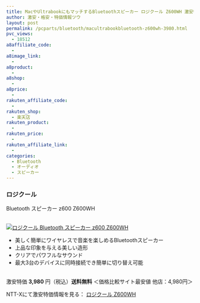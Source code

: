 ```yaml
---
title: MacやUltrabookにもマッチするBluetoothスピーカー ロジクール Z600WH 激安特価3,980円！送料無料！
author: 激安・格安・特価情報ツウ
layout: post
permalink: /pcparts/bluetooth/macultrabookbluetooth-z600wh-3980.html
pvc_views:
  - 18512
a8affiliate_code:
  -
a8image_link:
  -
a8product:
  -
a8shop:
  -
a8price:
  -
rakuten_affiliate_code:
  -
rakuten_shop:
  - 楽天店
rakuten_product:
  -
rakuten_price:
  -
rakuten_affiliate_link:
  -
categories:
  - Bluetooth
  - オーディオ
  - スピーカー
---
```

### ロジクール
Bluetooth スピーカー z600 Z600WH

<div class="img-bg2 img_L">
  <a href="//px.a8.net/svt/ejp?a8mat=ZYP6S+8IMA3E+S1Q+BWGDT&#038;a8ejpredirect=//nttxstore.jp/_II_LC14429738" target="_blank"><br /> <img border="0" alt="ロジクール Bluetooth スピーカー z600 Z600WH" src="//i2.wp.com/image.nttxstore.jp/l2_images/L/LC/LC14429738.jpg?w=120" data-recalc-dims="1" /></a>
</div>

<!--more-->

  * 美しく簡単にワイヤレスで音楽を楽しめるBluetoothスピーカー
  * 上品な印象を与える美しい造形
  * クリアでパワフルなサウンド
  * 最大3台のデバイスに同時接続でき簡単に切り替え可能

<br clear="all" />激安特価 <span class="tokka-price"><strong>3,980</strong></span> 円（税込）**送料無料**
＜価格比較サイト最安値 他店：4,980円＞

NTT-Xにて激安特価情報を見る： <span class="fs150p"><a href="//px.a8.net/svt/ejp?a8mat=ZYP6S+8IMA3E+S1Q+BWGDT&#038;a8ejpredirect=//nttxstore.jp/_II_LC14429738" target="_blank">ロジクール Z600WH</a></span>